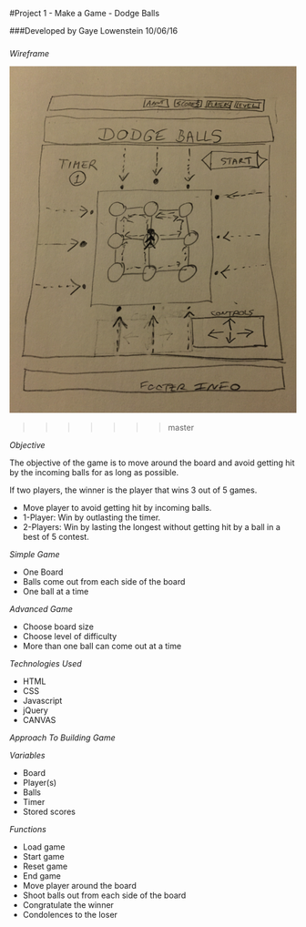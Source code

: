 #Project 1 - Make a Game - Dodge Balls

###Developed by Gaye Lowenstein 10/06/16
###


_Wireframe_  

![](assets/wireframe.png)
>>>>>>> master

_Objective_

The objective of the game is to move around the board and avoid getting hit by the incoming balls for as long as possible.  

If two players, the winner is the player that wins 3 out of 5 games.

* Move player to avoid getting hit by incoming balls.
* 1-Player: Win by outlasting the timer.
* 2-Players: Win by lasting the longest without getting hit by a ball in a best of 5 contest.

_Simple Game_

* One Board
* Balls come out from each side of the board
* One ball at a time

_Advanced Game_

* Choose board size
* Choose level of difficulty
* More than one ball can come out at a time

_Technologies Used_

* HTML
* CSS
* Javascript
* jQuery
* CANVAS

_Approach To Building Game_  

_Variables_

* Board
* Player(s)
* Balls
* Timer
* Stored scores

_Functions_

* Load game
* Start game
* Reset game
* End game
* Move player around the board
* Shoot balls out from each side of the board
* Congratulate the winner
* Condolences to the loser
